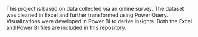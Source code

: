 This project is based on data collected via an online survey. The dataset was cleaned in Excel and further transformed using Power Query. Visualizations were developed in Power BI to derive insights. Both the Excel and Power BI files are included in this repository.

